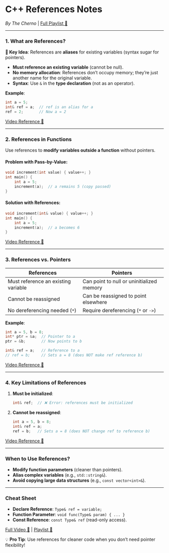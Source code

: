 # **C++ References Notes**  
*By The Cherno* | [Full Playlist 🔗](https://www.youtube.com/watch?v=9RJTQmK0YPI&list=PLlrATfBNZ98dudnM48yfGUldqGD0S4FFb&index=10)  

---

### **1. What are References?**  
**📌 Key Idea**: References are **aliases** for existing variables (syntax sugar for pointers).  
- **Must reference an existing variable** (cannot be null).  
- **No memory allocation**: References don’t occupy memory; they’re just another name for the original variable.  
- **Syntax**: Use `&` in the **type declaration** (not as an operator).  

**Example**:  
```cpp
int a = 5;
int& ref = a;  // ref is an alias for a
ref = 2;       // Now a = 2
```
[Video Reference 🎥](https://youtu.be/IzoFn3dfsPA?t=94)  

---

### **2. References in Functions**  
Use references to **modify variables outside a function** without pointers.  

#### **Problem with Pass-by-Value**:  
```cpp
void increment(int value) { value++; }  
int main() {
    int a = 5;
    increment(a);  // a remains 5 (copy passed)
}
```

#### **Solution with References**:  
```cpp
void increment(int& value) { value++; }  
int main() {
    int a = 5;
    increment(a);  // a becomes 6
}
```
[Video Reference 🎥](https://youtu.be/IzoFn3dfsPA?t=240)  

---

### **3. References vs. Pointers**  
| **References**                  | **Pointers**                          |  
|----------------------------------|---------------------------------------|  
| Must reference an existing variable | Can point to null or uninitialized memory |  
| Cannot be reassigned              | Can be reassigned to point elsewhere  |  
| No dereferencing needed (`*`)     | Require dereferencing (`*` or `->`)   |  

**Example**:  
```cpp
int a = 5, b = 8;
int* ptr = &a;  // Pointer to a
ptr = &b;       // Now points to b

int& ref = a;   // Reference to a
// ref = b;     // Sets a = 8 (does NOT make ref reference b)
```
[Video Reference 🎥](https://youtu.be/IzoFn3dfsPA?t=360)  

---

### **4. Key Limitations of References**  
1. **Must be initialized**:  
   ```cpp
   int& ref;  // ❌ Error: references must be initialized
   ```  
2. **Cannot be reassigned**:  
   ```cpp
   int a = 5, b = 8;
   int& ref = a;
   ref = b;   // Sets a = 8 (does NOT change ref to reference b)
   ```  
[Video Reference 🎥](https://youtu.be/IzoFn3dfsPA?t=480)  

---

### **When to Use References?**  
- **Modify function parameters** (cleaner than pointers).  
- **Alias complex variables** (e.g., `std::string&`).  
- **Avoid copying large data structures** (e.g., `const vector<int>&`).  

---

### **Cheat Sheet**  
- **Declare Reference**: `Type& ref = variable;`  
- **Function Parameter**: `void func(Type& param) { ... }`  
- **Const Reference**: `const Type& ref` (read-only access).  

[Full Video 🔗](https://youtu.be/IzoFn3dfsPA) | [Playlist 🔗](https://www.youtube.com/watch?v=9RJTQmK0YPI&list=PLlrATfBNZ98dudnM48yfGUldqGD0S4FFb&index=10)  

💡 **Pro Tip**: Use references for cleaner code when you don’t need pointer flexibility!